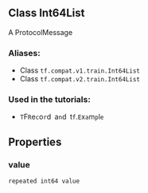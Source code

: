## Class Int64List
A ProtocolMessage
### Aliases:
- Class `tf.compat.v1.train.Int64List`
- Class `tf.compat.v2.train.Int64List`
### Used in the tutorials:
- ``T``F``R``e``c``o``r``d`` ``a``n``d`` ``t``f``.``E``x``a``m``p``l``e``
## Properties
### value
`repeated int64 value`

